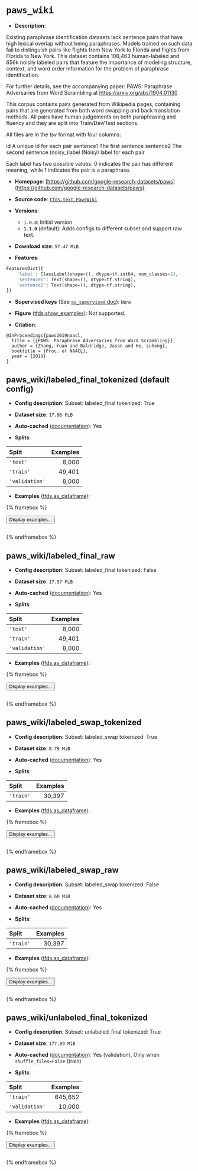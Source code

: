 <div itemscope itemtype="http://schema.org/Dataset">
  <div itemscope itemprop="includedInDataCatalog" itemtype="http://schema.org/DataCatalog">
    <meta itemprop="name" content="TensorFlow Datasets" />
  </div>
  <meta itemprop="name" content="paws_wiki" />
  <meta itemprop="description" content="Existing paraphrase identification datasets lack sentence pairs&#10;that have high lexical overlap without being paraphrases.&#10;Models trained on such data fail to distinguish pairs like flights&#10;from New York to Florida and flights from Florida to New York.&#10;This dataset contains 108,463 human-labeled and 656k noisily labeled pairs&#10;that feature the importance of modeling structure, context, and word order information&#10;for the problem of paraphrase identification.&#10;&#10;For further details, see the accompanying paper: PAWS: Paraphrase Adversaries from Word Scrambling&#10;at https://arxiv.org/abs/1904.01130&#10;&#10;This corpus contains pairs generated from Wikipedia pages,&#10;containing pairs that are generated from both word swapping and back translation methods.&#10;All pairs have human judgements on both paraphrasing and fluency&#10;and they are split into Train/Dev/Test sections.&#10;&#10;All files are in the tsv format with four columns:&#10;&#10;id A unique id for each pair&#10;sentence1 The first sentence&#10;sentence2    The second sentence&#10;(noisy_)label   (Noisy) label for each pair&#10;&#10;Each label has two possible values: 0 indicates the pair has different meaning,&#10;while 1 indicates the pair is a paraphrase.&#10;&#10;To use this dataset:&#10;&#10;```python&#10;import tensorflow_datasets as tfds&#10;&#10;ds = tfds.load(&#x27;paws_wiki&#x27;, split=&#x27;train&#x27;)&#10;for ex in ds.take(4):&#10;  print(ex)&#10;```&#10;&#10;See [the guide](https://www.tensorflow.org/datasets/overview) for more&#10;informations on [tensorflow_datasets](https://www.tensorflow.org/datasets).&#10;&#10;" />
  <meta itemprop="url" content="https://www.tensorflow.org/datasets/catalog/paws_wiki" />
  <meta itemprop="sameAs" content="https://github.com/google-research-datasets/paws" />
  <meta itemprop="citation" content="@InProceedings{paws2019naacl,&#10;  title = {{PAWS: Paraphrase Adversaries from Word Scrambling}},&#10;  author = {Zhang, Yuan and Baldridge, Jason and He, Luheng},&#10;  booktitle = {Proc. of NAACL},&#10;  year = {2019}&#10;}" />
</div>

# `paws_wiki`


*   **Description**:

Existing paraphrase identification datasets lack sentence pairs that have high
lexical overlap without being paraphrases. Models trained on such data fail to
distinguish pairs like flights from New York to Florida and flights from Florida
to New York. This dataset contains 108,463 human-labeled and 656k noisily
labeled pairs that feature the importance of modeling structure, context, and
word order information for the problem of paraphrase identification.

For further details, see the accompanying paper: PAWS: Paraphrase Adversaries
from Word Scrambling at https://arxiv.org/abs/1904.01130

This corpus contains pairs generated from Wikipedia pages, containing pairs that
are generated from both word swapping and back translation methods. All pairs
have human judgements on both paraphrasing and fluency and they are split into
Train/Dev/Test sections.

All files are in the tsv format with four columns:

id A unique id for each pair sentence1 The first sentence sentence2 The second
sentence (noisy_)label (Noisy) label for each pair

Each label has two possible values: 0 indicates the pair has different meaning,
while 1 indicates the pair is a paraphrase.

*   **Homepage**:
    [https://github.com/google-research-datasets/paws](https://github.com/google-research-datasets/paws)

*   **Source code**:
    [`tfds.text.PawsWiki`](https://github.com/tensorflow/datasets/tree/master/tensorflow_datasets/text/paws_wiki.py)

*   **Versions**:

    *   `1.0.0`: Initial version.
    *   **`1.1.0`** (default): Adds configs to different subset and support raw
        text.

*   **Download size**: `57.47 MiB`

*   **Features**:

```python
FeaturesDict({
    'label': ClassLabel(shape=(), dtype=tf.int64, num_classes=2),
    'sentence1': Text(shape=(), dtype=tf.string),
    'sentence2': Text(shape=(), dtype=tf.string),
})
```

*   **Supervised keys** (See
    [`as_supervised` doc](https://www.tensorflow.org/datasets/api_docs/python/tfds/load#args)):
    `None`

*   **Figure**
    ([tfds.show_examples](https://www.tensorflow.org/datasets/api_docs/python/tfds/visualization/show_examples)):
    Not supported.

*   **Citation**:

```
@InProceedings{paws2019naacl,
  title = {{PAWS: Paraphrase Adversaries from Word Scrambling}},
  author = {Zhang, Yuan and Baldridge, Jason and He, Luheng},
  booktitle = {Proc. of NAACL},
  year = {2019}
}
```


## paws_wiki/labeled_final_tokenized (default config)

*   **Config description**: Subset: labeled_final tokenized: True

*   **Dataset size**: `17.96 MiB`

*   **Auto-cached**
    ([documentation](https://www.tensorflow.org/datasets/performances#auto-caching)):
    Yes

*   **Splits**:

Split          | Examples
:------------- | -------:
`'test'`       | 8,000
`'train'`      | 49,401
`'validation'` | 8,000

*   **Examples**
    ([tfds.as_dataframe](https://www.tensorflow.org/datasets/api_docs/python/tfds/as_dataframe)):

<!-- mdformat off(HTML should not be auto-formatted) -->

{% framebox %}

<button id="displaydataframe">Display examples...</button>
<div id="dataframecontent" style="overflow-x:auto"></div>
<script>
const url = "https://storage.googleapis.com/tfds-data/visualization/dataframe/paws_wiki-labeled_final_tokenized-1.1.0.html";
const dataButton = document.getElementById('displaydataframe');
dataButton.addEventListener('click', async () => {
  // Disable the button after clicking (dataframe loaded only once).
  dataButton.disabled = true;

  const contentPane = document.getElementById('dataframecontent');
  try {
    const response = await fetch(url);
    // Error response codes don't throw an error, so force an error to show
    // the error message.
    if (!response.ok) throw Error(response.statusText);

    const data = await response.text();
    contentPane.innerHTML = data;
  } catch (e) {
    contentPane.innerHTML =
        'Error loading examples. If the error persist, please open '
        + 'a new issue.';
  }
});
</script>

{% endframebox %}

<!-- mdformat on -->

## paws_wiki/labeled_final_raw

*   **Config description**: Subset: labeled_final tokenized: False

*   **Dataset size**: `17.57 MiB`

*   **Auto-cached**
    ([documentation](https://www.tensorflow.org/datasets/performances#auto-caching)):
    Yes

*   **Splits**:

Split          | Examples
:------------- | -------:
`'test'`       | 8,000
`'train'`      | 49,401
`'validation'` | 8,000

*   **Examples**
    ([tfds.as_dataframe](https://www.tensorflow.org/datasets/api_docs/python/tfds/as_dataframe)):

<!-- mdformat off(HTML should not be auto-formatted) -->

{% framebox %}

<button id="displaydataframe">Display examples...</button>
<div id="dataframecontent" style="overflow-x:auto"></div>
<script>
const url = "https://storage.googleapis.com/tfds-data/visualization/dataframe/paws_wiki-labeled_final_raw-1.1.0.html";
const dataButton = document.getElementById('displaydataframe');
dataButton.addEventListener('click', async () => {
  // Disable the button after clicking (dataframe loaded only once).
  dataButton.disabled = true;

  const contentPane = document.getElementById('dataframecontent');
  try {
    const response = await fetch(url);
    // Error response codes don't throw an error, so force an error to show
    // the error message.
    if (!response.ok) throw Error(response.statusText);

    const data = await response.text();
    contentPane.innerHTML = data;
  } catch (e) {
    contentPane.innerHTML =
        'Error loading examples. If the error persist, please open '
        + 'a new issue.';
  }
});
</script>

{% endframebox %}

<!-- mdformat on -->

## paws_wiki/labeled_swap_tokenized

*   **Config description**: Subset: labeled_swap tokenized: True

*   **Dataset size**: `8.79 MiB`

*   **Auto-cached**
    ([documentation](https://www.tensorflow.org/datasets/performances#auto-caching)):
    Yes

*   **Splits**:

Split     | Examples
:-------- | -------:
`'train'` | 30,397

*   **Examples**
    ([tfds.as_dataframe](https://www.tensorflow.org/datasets/api_docs/python/tfds/as_dataframe)):

<!-- mdformat off(HTML should not be auto-formatted) -->

{% framebox %}

<button id="displaydataframe">Display examples...</button>
<div id="dataframecontent" style="overflow-x:auto"></div>
<script>
const url = "https://storage.googleapis.com/tfds-data/visualization/dataframe/paws_wiki-labeled_swap_tokenized-1.1.0.html";
const dataButton = document.getElementById('displaydataframe');
dataButton.addEventListener('click', async () => {
  // Disable the button after clicking (dataframe loaded only once).
  dataButton.disabled = true;

  const contentPane = document.getElementById('dataframecontent');
  try {
    const response = await fetch(url);
    // Error response codes don't throw an error, so force an error to show
    // the error message.
    if (!response.ok) throw Error(response.statusText);

    const data = await response.text();
    contentPane.innerHTML = data;
  } catch (e) {
    contentPane.innerHTML =
        'Error loading examples. If the error persist, please open '
        + 'a new issue.';
  }
});
</script>

{% endframebox %}

<!-- mdformat on -->

## paws_wiki/labeled_swap_raw

*   **Config description**: Subset: labeled_swap tokenized: False

*   **Dataset size**: `8.60 MiB`

*   **Auto-cached**
    ([documentation](https://www.tensorflow.org/datasets/performances#auto-caching)):
    Yes

*   **Splits**:

Split     | Examples
:-------- | -------:
`'train'` | 30,397

*   **Examples**
    ([tfds.as_dataframe](https://www.tensorflow.org/datasets/api_docs/python/tfds/as_dataframe)):

<!-- mdformat off(HTML should not be auto-formatted) -->

{% framebox %}

<button id="displaydataframe">Display examples...</button>
<div id="dataframecontent" style="overflow-x:auto"></div>
<script>
const url = "https://storage.googleapis.com/tfds-data/visualization/dataframe/paws_wiki-labeled_swap_raw-1.1.0.html";
const dataButton = document.getElementById('displaydataframe');
dataButton.addEventListener('click', async () => {
  // Disable the button after clicking (dataframe loaded only once).
  dataButton.disabled = true;

  const contentPane = document.getElementById('dataframecontent');
  try {
    const response = await fetch(url);
    // Error response codes don't throw an error, so force an error to show
    // the error message.
    if (!response.ok) throw Error(response.statusText);

    const data = await response.text();
    contentPane.innerHTML = data;
  } catch (e) {
    contentPane.innerHTML =
        'Error loading examples. If the error persist, please open '
        + 'a new issue.';
  }
});
</script>

{% endframebox %}

<!-- mdformat on -->

## paws_wiki/unlabeled_final_tokenized

*   **Config description**: Subset: unlabeled_final tokenized: True

*   **Dataset size**: `177.89 MiB`

*   **Auto-cached**
    ([documentation](https://www.tensorflow.org/datasets/performances#auto-caching)):
    Yes (validation), Only when `shuffle_files=False` (train)

*   **Splits**:

Split          | Examples
:------------- | -------:
`'train'`      | 645,652
`'validation'` | 10,000

*   **Examples**
    ([tfds.as_dataframe](https://www.tensorflow.org/datasets/api_docs/python/tfds/as_dataframe)):

<!-- mdformat off(HTML should not be auto-formatted) -->

{% framebox %}

<button id="displaydataframe">Display examples...</button>
<div id="dataframecontent" style="overflow-x:auto"></div>
<script>
const url = "https://storage.googleapis.com/tfds-data/visualization/dataframe/paws_wiki-unlabeled_final_tokenized-1.1.0.html";
const dataButton = document.getElementById('displaydataframe');
dataButton.addEventListener('click', async () => {
  // Disable the button after clicking (dataframe loaded only once).
  dataButton.disabled = true;

  const contentPane = document.getElementById('dataframecontent');
  try {
    const response = await fetch(url);
    // Error response codes don't throw an error, so force an error to show
    // the error message.
    if (!response.ok) throw Error(response.statusText);

    const data = await response.text();
    contentPane.innerHTML = data;
  } catch (e) {
    contentPane.innerHTML =
        'Error loading examples. If the error persist, please open '
        + 'a new issue.';
  }
});
</script>

{% endframebox %}

<!-- mdformat on -->